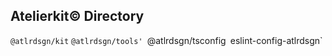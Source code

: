 <!-- @format -->

## Atelierkit© Directory

`@atlrdsgn/kit`
`@atlrdsgn/tools'
`@atlrdsgn/tsconfig`
`eslint-config-atlrdsgn`
